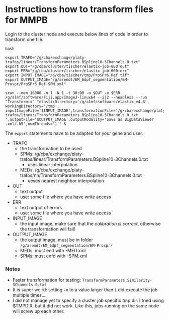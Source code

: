 # Instructions how to transform files for MMPB

Login to the cluster node and execute below lines of code in order to transform one file.

```
bash

export TRAFO="/g/cba/exchange/platy-trafos/linear/TransformParameters.BSpline10-3Channels.0.txt"
export OUT="/g/cba/cluster/tischer/elastix-job-000.out"
export ERR="/g/cba/cluster/tischer/elastix-job-000.err"
export INPUT_IMAGE="/g/cba/tischer/tmp/ProSPr6_Ref.tif"
export OUTPUT_IMAGE="/g/arendt/EM_6dpf_segmentation/EM-Prospr/ProSPr6_Ref-SPM.xml"

srun --mem 16000 -n 1 -N 1 -t 30:00 -o $OUT -e $ERR /g/almf/software/Fiji.app/ImageJ-linux64 --ij2 --headless --run "Transformix" "elastixDirectory='/g/almf/software/elastix_v4.8', workingDirectory='/tmp', inputImageFile='$INPUT_IMAGE',transformationFile='/g/cba/exchange/platy-trafos/linear/TransformParameters.BSpline10-3Channels.0.txt
',outputFile='$OUTPUT_IMAGE',outputModality='Save as BigDataViewer .xml/.h5',numThreads='1'" &
```

The `export` statements have to be adapted for your gene and user. 

- TRAFO
    - the transformation to be used
    - SPMs: /g/cba/exchange/platy-trafos/linear/TransformParameters.BSpline10-3Channels.0.txt
        - uses linear interpolation
    - MEDs: /g/cba/exchange/platy-trafos/nn/TransformParameters.BSpline10-3Channels.0.txt
        - ueses nearest neighbor interpolation
- OUT
    - text output
    - use: some file where you have write access
- ERR
    - text output of errors
    - use: some file where you have write access
- INPUT_IMAGE
    - the input image, make sure that the *calibration is correct*, otherwise the transformation will fail!
- OUTPUT_IMAGE
    - the output image, must be in folder `/g/arendt/EM_6dpf_segmentation/EM-Prospr/`
    - MEDs: must end with -MED.xml
    - SPMs: must enfd with -SPM.xml
    



### Notes

- Faster transformation for testing: `TransformParameters.Similarity-3Channels.0.txt`
- It is super weird: setting `-n` to a value larger than `1` did execute the job multiple times...
- I did not manage yet to specify a cluster job specific tmp dir. I tried using $TMPDIR, but it did not work. Like this, jobs running on the same node will screw up each other.
